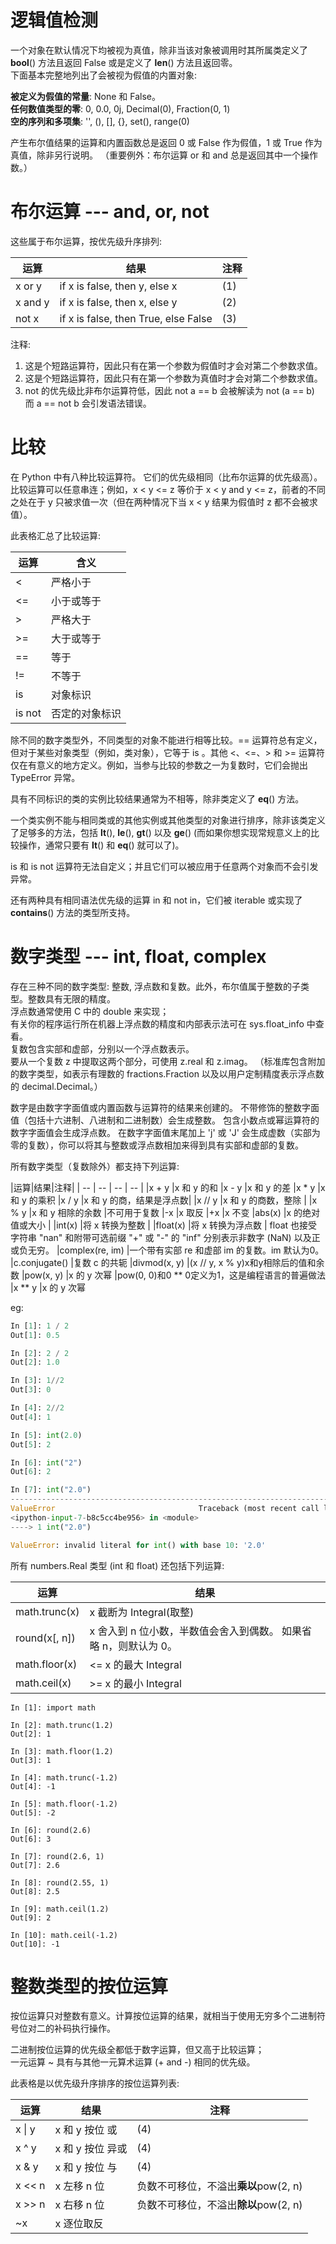 # 逻辑值检测

一个对象在默认情况下均被视为真值，除非当该对象被调用时其所属类定义了 __bool__() 方法且返回 False 或是定义了 __len__() 方法且返回零。  
下面基本完整地列出了会被视为假值的内置对象:

**被定义为假值的常量**: None 和 False。  
**任何数值类型的零**: 0, 0.0, 0j, Decimal(0), Fraction(0, 1)  
**空的序列和多项集**: '', (), [], {}, set(), range(0)

产生布尔值结果的运算和内置函数总是返回 0 或 False 作为假值，1 或 True 作为真值，除非另行说明。 （重要例外：布尔运算 or 和 and 总是返回其中一个操作数。）

# 布尔运算 --- and, or, not

这些属于布尔运算，按优先级升序排列:

|   运算 |                 结果                 | 注释 |
| ------ | ----------------------------------- | --- |
|x or y  | if x is false, then y, else x       | (1) |
|x and y | if x is false, then x, else y       | (2) |
|not x   | if x is false, then True, else False| (3) | 

注释:  
1. 这是个短路运算符，因此只有在第一个参数为假值时才会对第二个参数求值。  
2. 这是个短路运算符，因此只有在第一个参数为真值时才会对第二个参数求值。  
3. not 的优先级比非布尔运算符低，因此 not a == b 会被解读为 not (a == b) 而 a == not b 会引发语法错误。

# 比较
在 Python 中有八种比较运算符。 它们的优先级相同（比布尔运算的优先级高）。 比较运算可以任意串连；例如，x < y <= z 等价于 x < y and y <= z，前者的不同之处在于 y 只被求值一次（但在两种情况下当 x < y 结果为假值时 z 都不会被求值）。

此表格汇总了比较运算:

| 运算 | 含义 |
| -- | -- |
|< |严格小于|
|<= |小于或等于|
|> |严格大于|
|>= |大于或等于|
|== |等于|
|!= |不等于|
|is| 对象标识|
|is not |否定的对象标识|

除不同的数字类型外，不同类型的对象不能进行相等比较。== 运算符总有定义，但对于某些对象类型（例如，类对象），它等于 is 。其他 <、<=、> 和 >= 运算符仅在有意义的地方定义。例如，当参与比较的参数之一为复数时，它们会抛出 TypeError 异常。

具有不同标识的类的实例比较结果通常为不相等，除非类定义了 __eq__() 方法。

一个类实例不能与相同类或的其他实例或其他类型的对象进行排序，除非该类定义了足够多的方法，包括 __lt__(), __le__(), __gt__() 以及 __ge__() (而如果你想实现常规意义上的比较操作，通常只要有 __lt__() 和 __eq__() 就可以了)。

is 和 is not 运算符无法自定义；并且它们可以被应用于任意两个对象而不会引发异常。

还有两种具有相同语法优先级的运算 in 和 not in，它们被 iterable 或实现了 __contains__() 方法的类型所支持。

# 数字类型 --- int, float, complex
存在三种不同的数字类型: 整数, 浮点数和复数。此外，布尔值属于整数的子类型。整数具有无限的精度。     
浮点数通常使用 C 中的 double 来实现；  
有关你的程序运行所在机器上浮点数的精度和内部表示法可在 sys.float_info 中查看。   
复数包含实部和虚部，分别以一个浮点数表示。   
要从一个复数 z 中提取这两个部分，可使用 z.real 和 z.imag。 （标准库包含附加的数字类型，如表示有理数的 fractions.Fraction 以及以用户定制精度表示浮点数的 decimal.Decimal。）

数字是由数字字面值或内置函数与运算符的结果来创建的。 不带修饰的整数字面值（包括十六进制、八进制和二进制数）会生成整数。 包含小数点或幂运算符的数字字面值会生成浮点数。 在数字字面值末尾加上 'j' 或 'J' 会生成虚数（实部为零的复数），你可以将其与整数或浮点数相加来得到具有实部和虚部的复数。

所有数字类型（复数除外）都支持下列运算:

|运算|结果|注释|
| -- | -- | -- | -- |
|x + y |x 和 y 的和
|x - y |x 和 y 的差
|x * y |x 和 y 的乘积
|x / y |x 和 y 的商，结果是浮点数|
|x // y |x 和 y 的商数，整除 |
|x % y |x 和 y 相除的余数 |不可用于复数
|-x |x 取反
|+x |x 不变
|abs(x) |x 的绝对值或大小 |
|int(x) |将 x 转换为整数 | 
|float(x) |将 x 转换为浮点数 | float 也接受字符串 "nan" 和附带可选前缀 "+" 或 "-" 的 "inf" 分别表示非数字 (NaN) 以及正或负无穷。
|complex(re, im) |一个带有实部 re 和虚部 im 的复数。im 默认为0。 
|c.conjugate() |复数 c 的共轭
|divmod(x, y) |(x // y, x % y)x和y相除后的值和余数 
|pow(x, y) |x 的 y 次幂 |pow(0, 0)和0 ** 0定义为1，这是编程语言的普遍做法
|x ** y |x 的 y 次幂 

eg:
```python
In [1]: 1 / 2                                                                                          
Out[1]: 0.5

In [2]: 2 / 2                                                                                          
Out[2]: 1.0

In [3]: 1//2                                                                                           
Out[3]: 0

In [4]: 2//2                                                                                           
Out[4]: 1

In [5]: int(2.0)                                                                                       
Out[5]: 2

In [6]: int("2")                                                                                       
Out[6]: 2

In [7]: int("2.0")                                                                                     
---------------------------------------------------------------------------
ValueError                                Traceback (most recent call last)
<ipython-input-7-b8c5cc4be956> in <module>
----> 1 int("2.0")

ValueError: invalid literal for int() with base 10: '2.0'


```


所有 numbers.Real 类型 (int 和 float) 还包括下列运算:

|运算 |结果|
| -- | -- |
|math.trunc(x) |x 截断为 Integral(取整)|
|round(x[, n]) |x 舍入到 n 位小数，半数值会舍入到偶数。 如果省略 n，则默认为 0。|
|math.floor(x) |<= x 的最大 Integral|
|math.ceil(x) |>= x 的最小 Integral|

```ipython
In [1]: import math                                                                                    

In [2]: math.trunc(1.2)                                                                                
Out[2]: 1

In [3]: math.floor(1.2)                                                                                
Out[3]: 1

In [4]: math.trunc(-1.2)                                                                               
Out[4]: -1

In [5]: math.floor(-1.2)                                                                               
Out[5]: -2

In [6]: round(2.6)                                                                                     
Out[6]: 3

In [7]: round(2.6, 1)                                                                                  
Out[7]: 2.6

In [8]: round(2.55, 1)                                                                                 
Out[8]: 2.5

In [9]: math.ceil(1.2)                                                                                
Out[9]: 2

In [10]: math.ceil(-1.2)                                                                               
Out[10]: -1
```

# 整数类型的按位运算
按位运算只对整数有意义。计算按位运算的结果，就相当于使用无穷多个二进制符号位对二的补码执行操作。

二进制按位运算的优先级全都低于数字运算，但又高于比较运算；  
一元运算 ~ 具有与其他一元算术运算 (+ and -) 相同的优先级。

此表格是以优先级升序排序的按位运算列表:

| 运算 | 结果 | 注释 |
| -- | -- | -- |
|x \| y | x 和 y 按位 或 |(4) 
|x ^ y| x 和 y 按位 异或 | (4)
|x & y| x 和 y 按位 与| (4)
|x << n |x 左移 n 位 |负数不可移位，不溢出**乘以**pow(2, n)
|x >> n |x 右移 n 位| 负数不可移位，不溢出**除以**pow(2, n)
|~x| x 逐位取反
